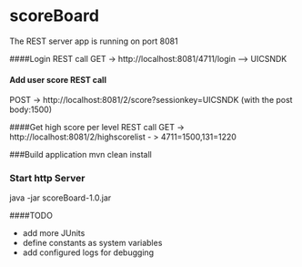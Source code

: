 # scoreBoard

The REST server app is running on port 8081

####Login REST call
GET -> http://localhost:8081/4711/login --> UICSNDK

#### Add user score REST call
POST -> http://localhost:8081/2/score?sessionkey=UICSNDK
(with the post body:1500)

####Get high score per level REST call
GET -> http://localhost:8081/2/highscorelist - > 4711=1500,131=1220

###Build application
 mvn clean install

### Start http Server
java -jar scoreBoard-1.0.jar

####TODO

- add more JUnits
- define constants as system variables
- add configured logs for debugging